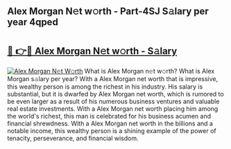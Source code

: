 ## Alex Morgan N𝚎t w𝚘rth - Part-4SJ S𝚊lary per year 4qped

# <h2><a href="http://gc3q9y.nevu.top/?p=Alex+Morgan">🔗 👉🔴 Alex Morgan N𝚎t w𝚘rth - S𝚊lary</a></h2>

[![Alex Morgan N𝚎t W𝚘rth](https://i.imgur.com/Oavwk0R.jpeg)](http://gc3q9y.nevu.top/?p=Alex+Morgan)
What is Alex Morgan n𝚎t w𝚘rth? What is Alex Morgan s𝚊lary per year?
With a Alex Morgan net worth that is impressive, this wealthy person is among the richest in his industry. His salary is substantial, but it is dwarfed by Alex Morgan net worth, which is rumored to be even larger as a result of his numerous business ventures and valuable real estate investments. With a Alex Morgan net worth placing him among the world's richest, this man is celebrated for his business acumen and financial shrewdness. With a Alex Morgan net worth in the billions and a notable income, this wealthy person is a shining example of the power of tenacity, perseverance, and financial wisdom.
